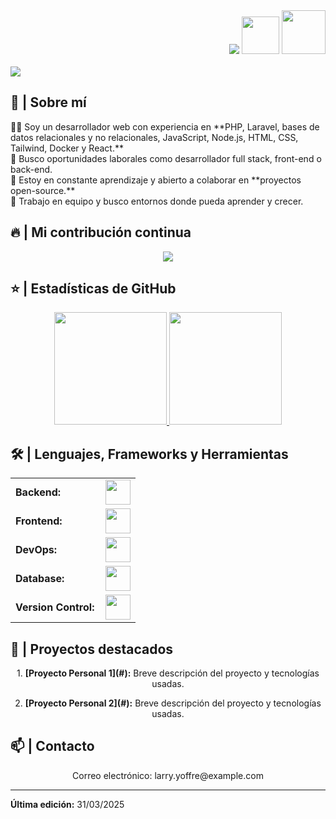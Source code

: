 <div align="right">
  <a style="text-decoration: none" target="_blank" href="https://github.com/lys-developre">
    <img src="https://visitor-badge.laobi.icu/badge?page_id=lys-developre.lys-developre&left_color=gray&right_color=blue&left_text=Visitors">
  </a>
  <a style="text-decoration: none" target="_blank" href="https://twitter.com/lys-developre">
    <img width="60" src="https://img.shields.io/twitter/follow/lys-developre?label=Follow&style=social">
  </a>
  <a style="text-decoration: none" target="_blank" href="https://www.linkedin.com/in/larry-yoffre">
    <img width="70" src="https://img.shields.io/badge/-Connect-blue?style=flat&logo=Linkedin&logoColor=white">
  </a>
</div>

<br>

<img src="https://readme-typing-svg.herokuapp.com/?font=Roboto&weight=900&size=40&vCenter=true&width=700&height=80&duration=4000&color=4CAF50&lines=Hola,+mi+nombre+es+Larry!;+Soy+desarrollador+web+Fullstack!;+Bienvenido+a+mi+perfil!" />

<h2>📖 | Sobre mí</h2> 
👨‍💻 Soy un desarrollador web con experiencia en **PHP, Laravel, bases de datos relacionales y no relacionales, JavaScript, Node.js, HTML, CSS, Tailwind, Docker y React.**<br/>
🔭 Busco oportunidades laborales como desarrollador full stack, front-end o back-end.<br/>
🌱 Estoy en constante aprendizaje y abierto a colaborar en **proyectos open-source.**<br/>
👯 Trabajo en equipo y busco entornos donde pueda aprender y crecer.<br/>



<h2>🔥 | Mi contribución continua</h2>
<p align="center">
  <a href="https://github.com/DenverCoder1/github-readme-streak-stats">
    <img src="https://github-readme-streak-stats.herokuapp.com/?user=lys-developre&theme=react"/>
  </a>
</p>

<h2>⭐ | Estadísticas de GitHub </h2>
<div align="center">
<a href="https://github.com/lys-developre">
<img height="180em" src="https://github-readme-stats.vercel.app/api?username=lys-developre&show_icons=true&theme=default&include_all_commits=true&count_private=true"/>
<img height="180em" src="https://github-readme-stats.vercel.app/api/top-langs/?username=lys-developre&layout=compact&langs_count=7&theme=default"/></a>
</div>

<h2>🛠️ | Lenguajes, Frameworks y Herramientas </h2>
<table align="center">
    <tr>
        <td style="font-weight: bold; padding-right: 10px; vertical-align: center; border: none;">Backend:</td>
        <td><img height="40" src="https://skillicons.dev/icons?i=php,laravel,nodejs,express"/></td>
    </tr>
    <tr>
        <td style="font-weight: bold; padding-right: 10px; vertical-align: center;">Frontend:</td>
        <td><img height="40" src="https://skillicons.dev/icons?i=react,tailwind,html,css,js"/></td>
    </tr>
    <tr>
        <td style="font-weight: bold; padding-right: 10px; vertical-align: center; border: none;">DevOps:</td>
        <td><img height="40" src="https://skillicons.dev/icons?i=docker,kubernetes"/></td>
    </tr>
    <tr>
        <td style="font-weight: bold; padding-right: 10px; vertical-align: center; border: none;">Database:</td>
        <td><img height="40" src="https://skillicons.dev/icons?i=mysql,mongodb,postgresql"/></td>
    </tr>
    <tr>
        <td style="font-weight: bold; padding-right: 10px; vertical-align: center; border: none;">Version Control:</td>
        <td><img height="40" src="https://skillicons.dev/icons?i=git"/></td>
    </tr>
</table>

<h2>📂 | Proyectos destacados</h2>
<div align="center">
<p>1. <strong>[Proyecto Personal 1](#):</strong> Breve descripción del proyecto y tecnologías usadas.</p>
<p>2. <strong>[Proyecto Personal 2](#):</strong> Breve descripción del proyecto y tecnologías usadas.</p>
</div>

<h2>📫 | Contacto</h2>
<p align="center">
Correo electrónico: larry.yoffre@example.com
</p>

------

**Última edición:** 31/03/2025
